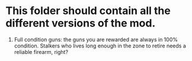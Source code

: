 # This folder should contain all the different versions of the mod.

1. Full condition guns: the guns you are rewarded are always in 100% condition. Stalkers who lives long enough in the zone to retire needs a reliable firearm, right?

